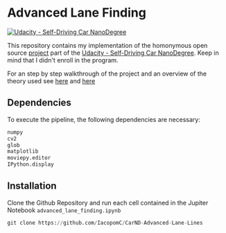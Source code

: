 # **Advanced Lane Finding** 
[![Udacity - Self-Driving Car NanoDegree](https://s3.amazonaws.com/udacity-sdc/github/shield-carnd.svg)](http://www.udacity.com/drive)

This repository contains my implementation of the homonymous open source [project](https://github.com/udacity/CarND-Advanced-Lane-Lines) part of the [Udacity - Self-Driving Car NanoDegree](http://www.udacity.com/drive). Keep in mind that I didn't enroll in the program.

For an step by step walkthrough of the project and an overview of the theory used see [here](https://iacopomc.github.io/projects/2020-07-15-advanced-lane-finding-project/) and [here](https://iacopomc.github.io/blog/advanced-lane-finding/) 

Dependencies
---
To execute the pipeline, the following dependencies are necessary:

```python
numpy
cv2
glob
matplotlib
moviepy.editor
IPython.display
```

Installation
---
Clone the Github Repository and run each cell contained in the Jupiter Notebook `advanced_lane_finding.ipynb`

```python
git clone https://github.com/IacopomC/CarND-Advanced-Lane-Lines
```
